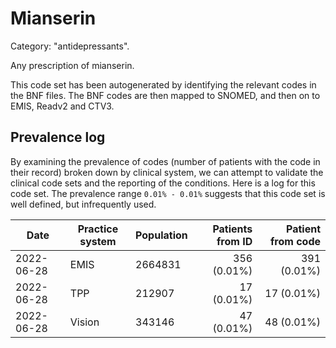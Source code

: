 # Mianserin

Category: "antidepressants".

Any prescription of mianserin.

This code set has been autogenerated by identifying the relevant codes in the BNF files. The BNF codes are then mapped to SNOMED, and then on to EMIS, Readv2 and CTV3.

## Prevalence log

By examining the prevalence of codes (number of patients with the code in their record) broken down by clinical system, we can attempt to validate the clinical code sets and the reporting of the conditions. Here is a log for this code set. The prevalence range `0.01% - 0.01%` suggests that this code set is well defined, but infrequently used.

| Date       | Practice system | Population | Patients from ID | Patient from code |
| ---------- | --------------- | ---------- | ---------------: | ----------------: |
| 2022-06-28 | EMIS            | 2664831    |      356 (0.01%) |       391 (0.01%) |
| 2022-06-28 | TPP             | 212907     |       17 (0.01%) |        17 (0.01%) |
| 2022-06-28 | Vision          | 343146     |       47 (0.01%) |        48 (0.01%) |

